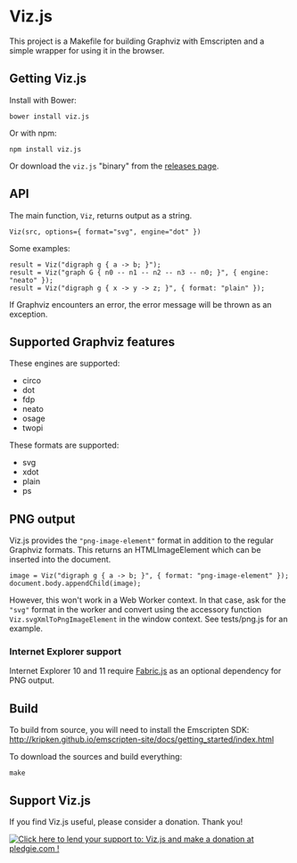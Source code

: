 # Viz.js

This project is a Makefile for building Graphviz with Emscripten and a simple wrapper for using it in the browser.

## Getting Viz.js

Install with Bower:

    bower install viz.js

Or with npm:

    npm install viz.js

Or download the `viz.js` "binary" from the [releases page](https://github.com/mdaines/viz.js/releases).

## API

The main function, `Viz`, returns output as a string.

    Viz(src, options={ format="svg", engine="dot" })

Some examples:

    result = Viz("digraph g { a -> b; }");
    result = Viz("graph G { n0 -- n1 -- n2 -- n3 -- n0; }", { engine: "neato" });
    result = Viz("digraph g { x -> y -> z; }", { format: "plain" });

If Graphviz encounters an error, the error message will be thrown as an exception.

## Supported Graphviz features

These engines are supported:

- circo
- dot
- fdp
- neato
- osage
- twopi

These formats are supported:

- svg
- xdot
- plain
- ps

## PNG output

Viz.js provides the `"png-image-element"` format in addition to the regular Graphviz formats. This returns an HTMLImageElement which can be inserted into the document.

    image = Viz("digraph g { a -> b; }", { format: "png-image-element" });
    document.body.appendChild(image);

However, this won't work in a Web Worker context. In that case, ask for the `"svg"` format in the worker and convert using the accessory function `Viz.svgXmlToPngImageElement` in the window context. See tests/png.js for an example.

### Internet Explorer support

Internet Explorer 10 and 11 require [Fabric.js](http://fabricjs.com) as an optional dependency for PNG output.

## Build

To build from source, you will need to install the Emscripten SDK: http://kripken.github.io/emscripten-site/docs/getting_started/index.html

To download the sources and build everything:

    make

## Support Viz.js

If you find Viz.js useful, please consider a donation. Thank you!

<a href='https://pledgie.com/campaigns/32883'><img alt='Click here to lend your support to: Viz.js and make a donation at pledgie.com !' src='https://pledgie.com/campaigns/32883.png?skin_name=chrome' border='0' ></a>
